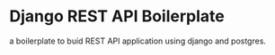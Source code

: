 # Django REST API Boilerplate
a boilerplate to buid REST API application using django and postgres.
